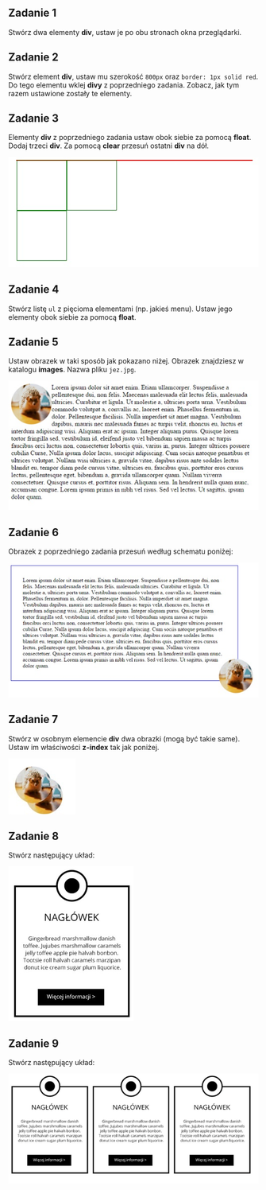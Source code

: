 
## Zadanie 1
Stwórz dwa elementy **div**, ustaw je po obu stronach okna przeglądarki.

## Zadanie 2
Stwórz element **div**, ustaw mu szerokość ```800px``` oraz ```border: 1px solid red```.
Do tego elementu wklej **divy** z poprzedniego zadania. Zobacz, jak tym razem ustawione zostały te elementy.

## Zadanie 3
Elementy **div** z poprzedniego zadania ustaw obok siebie za pomocą **float**. Dodaj trzeci **div**. Za pomocą **clear** przesuń ostatni **div** na dół.

![pozycjonowanie1](images/pos1.jpg)

## Zadanie 4
Stwórz listę ```ul``` z pięcioma elementami (np. jakieś menu). Ustaw jego elementy obok siebie za pomocą **float**.

## Zadanie 5
Ustaw obrazek w taki sposób jak pokazano niżej. Obrazek znajdziesz w katalogu **images**. Nazwa pliku ```jez.jpg```.

![pozycjonowanie2](images/pos2.jpg)

## Zadanie 6
Obrazek z poprzedniego zadania przesuń według schematu poniżej:

![pozycjonowanie3](images/pos3.jpg)

## Zadanie 7
Stwórz w osobnym elemencie **div** dwa obrazki (mogą być takie same). Ustaw im właściwości **z-index** tak jak poniżej.

![pozycjonowanie4](images/pos4.jpg)

## Zadanie 8
Stwórz następujący układ:

![pozycjonowanie5](images/pos5.jpg)

## Zadanie 9
Stwórz następujący układ:

![pozycjonowanie6](images/pos6.png)

